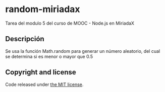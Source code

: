 # random-miriadax
Tarea del modulo 5 del curso de MOOC - Node.js en MiriadaX
## Descripción
Se usa la función Math.random para generar un número aleatorio, del cual se determina si es menor o mayor que 0.5 
## Copyright and license
Code released under [the MIT license](./LICENSE.md).
